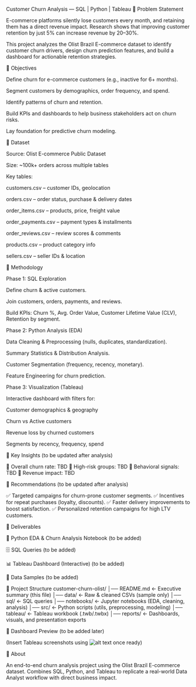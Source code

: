 Customer Churn Analysis — SQL | Python | Tableau
🔹 Problem Statement

E-commerce platforms silently lose customers every month, and retaining them has a direct revenue impact. Research shows that improving customer retention by just 5% can increase revenue by 20–30%.

This project analyzes the Olist Brazil E-commerce dataset to identify customer churn drivers, design churn prediction features, and build a dashboard for actionable retention strategies.

🔹 Objectives

Define churn for e-commerce customers (e.g., inactive for 6+ months).

Segment customers by demographics, order frequency, and spend.

Identify patterns of churn and retention.

Build KPIs and dashboards to help business stakeholders act on churn risks.

Lay foundation for predictive churn modeling.

🔹 Dataset

Source: Olist E-commerce Public Dataset

Size: ~100k+ orders across multiple tables

Key tables:

customers.csv – customer IDs, geolocation

orders.csv – order status, purchase & delivery dates

order_items.csv – products, price, freight value

order_payments.csv – payment types & installments

order_reviews.csv – review scores & comments

products.csv – product category info

sellers.csv – seller IDs & location

🔹 Methodology

Phase 1: SQL Exploration

Define churn & active customers.

Join customers, orders, payments, and reviews.

Build KPIs: Churn %, Avg. Order Value, Customer Lifetime Value (CLV), Retention by segment.

Phase 2: Python Analysis (EDA)

Data Cleaning & Preprocessing (nulls, duplicates, standardization).

Summary Statistics & Distribution Analysis.

Customer Segmentation (frequency, recency, monetary).

Feature Engineering for churn prediction.

Phase 3: Visualization (Tableau)

Interactive dashboard with filters for:

Customer demographics & geography

Churn vs Active customers

Revenue loss by churned customers

Segments by recency, frequency, spend

🔹 Key Insights (to be updated after analysis)

📌 Overall churn rate: TBD
📌 High-risk groups: TBD
📌 Behavioral signals: TBD
📌 Revenue impact: TBD

🔹 Recommendations (to be updated after analysis)

✅ Targeted campaigns for churn-prone customer segments.
✅ Incentives for repeat purchases (loyalty, discounts).
✅ Faster delivery improvements to boost satisfaction.
✅ Personalized retention campaigns for high LTV customers.

🔹 Deliverables

📓 Python EDA & Churn Analysis Notebook
 (to be added)

🗄️ SQL Queries
 (to be added)

📊 Tableau Dashboard (Interactive)
 (to be added)

📂 Data Samples
 (to be added)

🔹 Project Structure
customer-churn-olist/
│── README.md              <- Executive summary (this file)
│── data/                  <- Raw & cleaned CSVs (sample only)
│── sql/                   <- SQL queries
│── notebooks/             <- Jupyter notebooks (EDA, cleaning, analysis)
│── src/                   <- Python scripts (utils, preprocessing, modeling)
│── tableau/               <- Tableau workbook (.twb/.twbx)
│── reports/               <- Dashboards, visuals, and presentation exports

🔹 Dashboard Preview (to be added later)

(Insert Tableau screenshots using ![alt text](image.png) once ready)

🔹 About

An end-to-end churn analysis project using the Olist Brazil E-commerce dataset.
Combines SQL, Python, and Tableau to replicate a real-world Data Analyst workflow with direct business impact.
